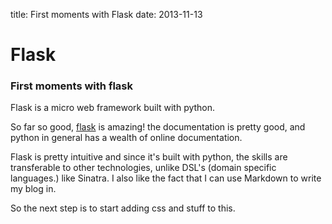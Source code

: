 title: First moments with Flask
date: 2013-11-13

# Flask

### First moments with flask

 Flask is a micro web framework built with python.

 So far so good, [flask](http://flask.pocoo.org/docs/) is amazing!
 the documentation is pretty good, and python in general has a wealth
 of online documentation.

 Flask is pretty intuitive and since it's built with python, the skills are transferable to other
 technologies, unlike DSL's (domain specific languages.) like Sinatra.
 I also like the fact that I can use Markdown to write my blog in.

 So the next step is to start adding css and stuff to this.
